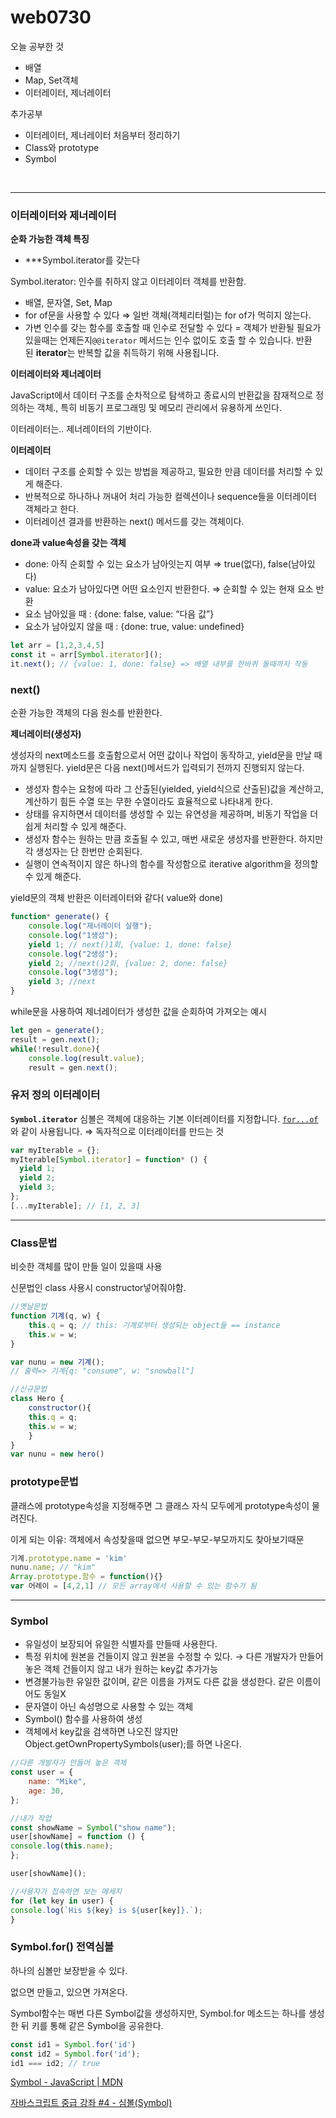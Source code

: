 # web0730

오늘 공부한 것
- 배열
- Map, Set객체
- 이터레이터, 제너레이터

추가공부
- 이터레이터, 제너레이터 처음부터 정리하기
- Class와 prototype
- Symbol

<br>


<hr>

  ### 이터레이터와 제너레이터
  
 **순화 가능한 객체 특징**

- ***Symbol.iterator를 갖는다

Symbol.iterator: 인수를 취하지 않고 이터레이터 객체를 반환함.

- 배열, 문자열, Set, Map
- for of문을 사용할 수 있다 ⇒ 일반 객체(객체리터럴)는 for of가 먹히지 않는다.
- 가변 인수를 갖는 함수를 호출할 때 인수로 전달할 수 있다 = 객체가 반환될 필요가 있을때는 언제든지`@@iterator` 메서드는 인수 없이도 호출 할 수 있습니다. 반환된 **iterator**는 반복할 값을 취득하기 위해 사용됩니다.

**이터레이터와 제너레이터**

JavaScript에서 데이터 구조를 순차적으로 탐색하고 종료시의 반환값을 잠재적으로 정의하는 객체., 특히 비동기 프로그래밍 및 메모리 관리에서 유용하게 쓰인다. 

이터레이터는.. 제너레이터의 기반이다.

**이터레이터**

- 데이터 구조를 순회할 수 있는 방법을 제공하고, 필요한 만큼 데이터를 처리할 수 있게 해준다.
- 반복적으로 하나하나 꺼내어 처리 가능한 컬렉션이나 sequence들을 이터레이터 객체라고 한다.
- 이터레이션 결과를 반환하는 next() 메서드를 갖는 객체이다.

**done과 value속성을 갖는 객체**

- done: 아직 순회할 수 있는 요소가 남아잇는지 여부 ⇒ true(없다), false(남아있다)
- value: 요소가 남아있다면 어떤 요소인지 반환한다. ⇒ 순회할 수 있는 현재 요소 반환
- 요소 남아있을 때 : {done: false, value: “다음 값”}
- 요소가 남아있지 않을 때 : {done: true, value: undefined}

```jsx
let arr = [1,2,3,4,5]
const it = arr[Symbol.iterator]();
it.next(); // {value: 1, done: false} => 배열 내부를 한바퀴 돌때까지 작동
```

### next()

순환 가능한 객체의 다음 원소를 반환한다.


**제너레이터(생성자)**

생성자의 next메소드를 호출함으로서 어떤 값이나 작업이 동작하고,  yield문을 만날 때까지 실행된다. yield문은 다음 next()메서드가 입력되기 전까지 진행되지 않는다.

- 생성자 함수는 요청에 따라 그 산출된(yielded, yield식으로 산출된)값을 계산하고, 계산하기 힘든 수열 또는 무한 수열이라도 효율적으로 나타내게 한다.
- 상태를 유지하면서 데이터를 생성할 수 있는 유연성을 제공하며, 비동기 작업을 더 쉽게 처리할 수 있게 해준다.
- 생성자 함수는 원하는 만큼 호출될 수 있고, 매번 새로운 생성자를 반환한다. 하지만 각 생성자는 단 한번만 순회된다.
- 실행이 연속적이지 않은 하나의 함수를 작성함으로 iterative algorithm을 정의할 수 있게 해준다.

yield문의 객체 반환은 이터레이터와 같다( value와 done)

```jsx
function* generate() {
    console.log("제너레이터 실행");
    console.log("1생성");
    yield 1; // next()1회, {value: 1, done: false}
    console.log("2생성");
    yield 2; //next()2회, {value: 2, done: false}
    console.log("3생성");
    yield 3; //next
}
```

while문을 사용하여 제너레이터가 생성한 값을 순회하여 가져오는 예시

```jsx
let gen = generate();
result = gen.next();
while(!result.done){
	console.log(result.value);
	result = gen.next();
```

### 유저 정의 이터레이터

**`Symbol.iterator`** 심볼은 객체에 대응하는 기본 이터레이터를 지정합니다. [`for...of`](https://developer.mozilla.org/ko/docs/docs/Web/JavaScript/Reference/Statements/for...of)와 같이 사용됩니다. ⇒ 독자적으로 이터레이터를 만드는 것

```jsx
var myIterable = {};
myIterable[Symbol.iterator] = function* () {
  yield 1;
  yield 2;
  yield 3;
};
[...myIterable]; // [1, 2, 3]

```
<hr>

### Class문법

비슷한 객체를 많이 만들 일이 있을때 사용

신문법인 class 사용시 constructor넣어줘야함.

```jsx
//옛날문법
function 기계(q, w) {
	this.q = q; // this: 기계로부터 생성되는 object들 == instance
	this.w = w;
}

var nunu = new 기계();
// 출력=> 기계{q: "consume", w: "snowball"]

//신규문법
class Hero {
	constructor(){
	this.q = q;
	this.w = w;
	}
}
var nunu = new hero()
```

### prototype문법

클래스에 prototype속성을 지정해주면 그 클래스 자식 모두에게 prototype속성이 물려진다.

이게 되는 이유: 객체에서 속성찾을때 없으면 부모-부모-부모까지도 찾아보기때문

```jsx
기계.prototype.name = 'kim'
nunu.name; // "kim"
Array.prototype.함수 = function(){}
var 어레이 = [4,2,1] // 모든 array에서 사용할 수 있는 함수가 됨
```

<hr>

### Symbol

- 유일성이 보장되어 유일한 식별자를 만들때 사용한다.
- 특정 위치에 원본을 건들이지 않고 원본을 수정할 수 있다. → 다른 개발자가 만들어놓은 객체 건들이지 않고 내가 원하는 key값 추가가능
- 변경불가능한 유일한 값이며, 같은 이름을 가져도 다른 값을 생성한다. 같은 이름이어도 동일X
- 문자열이 아닌 속성명으로 사용할 수 있는 객체
- Symbol() 함수를 사용하여 생성
- 객체에서 key값을 검색하면 나오진 않지만 Object.getOwnPropertySymbols(user);를 하면 나온다.

```jsx
//다른 개발자가 만들어 놓은 객체
const user = {
	name: "Mike",
	age: 30,
};

//내가 작업
const showName = Symbol("show name");
user[showName] = function () {
console.log(this.name);
};

user[showName]();

//사용자가 접속하면 보는 메세지
for (let key in user) {
console.log(`His ${key} is ${user[key]}.`);
}

```

### Symbol.for() 전역심볼

하나의 심볼만 보장받을 수 있다.

없으면 만들고, 있으면 가져온다.

Symbol함수는 매번 다른 Symbol값을 생성하지만, Symbol.for 메소드는 하나를 생성한 뒤 키를 통해 같은 Symbol을 공유한다.

```jsx
const id1 = Symbol.for('id')
const id2 = Symbol.for('id');
id1 === id2; // true
```

[Symbol - JavaScript | MDN](https://developer.mozilla.org/ko/docs/Web/JavaScript/Reference/Global_Objects/Symbol)

[자바스크립트 중급 강좌 #4 - 심볼(Symbol)](https://youtu.be/E9uCNn6BaGQ?feature=shared)
